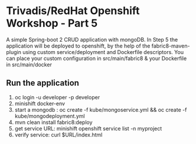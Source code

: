 # Trivadis/RedHat Openshift Workshop - Part 5

A simple Spring-boot 2 CRUD application with mongoDB. In Step 5 the application will be deployed to openshift, by the help of the fabric8-maven-plugin using custom service/deployment and Dockerfile descriptors.
You can place your custom configuration in src/main/fabric8 & your Dockerfile in src/main/docker
## Run the application

1. oc login -u developer -p developer
2. minishift docker-env
3. start a mongodb : oc create -f kube/mongoservice.yml && oc create -f kube/mongodeployment.yml
4. mvn clean install fabric8:deploy
5. get service URL: minishift openshift service list -n myproject
6. verify service: curl $URL/index.html
